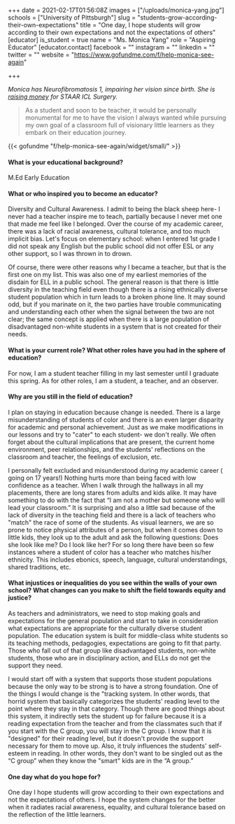 +++
date = 2021-02-17T01:56:08Z
images = ["/uploads/monica-yang.jpg"]
schools = ["University of Pittsburgh"]
slug = "students-grow-according-their-own-expectations"
title = "One day, I hope students will grow according to their own expectations and not the expectations of others"
[educator]
is_student = true
name = "Ms. Monica Yang"
role = "Aspiring Educator"
[educator.contact]
facebook = ""
instagram = ""
linkedin = ""
twitter = ""
website = "https://www.gofundme.com/f/help-monica-see-again"

+++

_Monica has Neurofibromatosis 1, impairing her vision since birth. She is [raising money](https://www.gofundme.com/f/help-monica-see-again?utm_source=todaypgh) for STAAR ICL Surgery._

> As a student and soon to be teacher, it would be personally monumental for me to have the vision I always wanted while pursuing my own goal of a classroom full of visionary little learners as they embark on their education journey.

{{< gofundme "f/help-monica-see-again/widget/small/" >}}

#### What is your educational background?

M.Ed Early Education

#### What or who inspired you to become an educator?

Diversity and Cultural Awareness. I admit to being the black sheep here- I never had a teacher inspire me to teach, partially because I never met one that made me feel like I belonged. Over the course of my academic career, there was a lack of racial awareness, cultural tolerance, and too much implicit bias. Let's focus on elementary school: when I entered 1st grade I did not speak any English but the public school did not offer ESL or any other support, so I was thrown in to drown.

Of course, there were other reasons why I became a teacher, but that is the first one on my list. This was also one of my earliest memories of the disdain for ELL in a public school. The general reason is that there is little diversity in the teaching field even though there is a rising ethnically diverse student population which in turn leads to a broken phone line. It may sound odd, but if you marinate on it, the two parties have trouble communicating and understanding each other when the signal between the two are not clear; the same concept is applied when there is a large population of disadvantaged non-white students in a system that is not created for their needs.

#### What is your current role? What other roles have you had in the sphere of education?

For now, I am a student teacher filling in my last semester until I graduate this spring. As for other roles, I am a student, a teacher, and an observer.

#### Why are you still in the field of education?

I plan on staying in education because change is needed. There is a large misunderstanding of students of color and there is an even larger disparity for academic and personal achievement. Just as we make modifications in our lessons and try to "cater" to each student- we don't really. We often forget about the cultural implications that are present, the current home environment, peer relationships, and the students' reflections on the classroom and teacher, the feelings of exclusion, etc.

I personally felt excluded and misunderstood during my academic career ( going on 17 years!) Nothing hurts more than being faced with low confidence as a teacher. When I walk through the hallways in all my placements, there are long stares from adults and kids alike. It may have something to do with the fact that “I am not a mother but someone who will lead your classroom.” It is surprising and also a little sad because of the lack of diversity in the teaching field and there is a lack of teachers who "match" the race of some of the students. As visual learners, we are so prone to notice physical attributes of a person, but when it comes down to little kids, they look up to the adult and ask the following questions: Does she look like me? Do I look like her? For so long there have been so few instances where a student of color has a teacher who matches his/her ethnicity. This includes ebonics, speech, language, cultural understandings, shared traditions, etc.

#### What injustices or inequalities do you see within the walls of your own school? What changes can you make to shift the field towards equity and justice?

As teachers and administrators, we need to stop making goals and expectations for the general population and start to take in consideration what expectations are appropriate for the culturally diverse student population. The education system is built for middle-class white students so its teaching methods, pedagogies, expectations are going to fit that party. Those who fall out of that group like disadvantaged students, non-white students, those who are in disciplinary action, and ELLs do not get the support they need.

I would start off with a system that supports those student populations because the only way to be strong is to have a strong foundation. One of the things I would change is the "tracking system. In other words, that horrid system that basically categorizes the students' reading level to the point where they stay in that category. Though there are good things about this system, it indirectly sets the student up for failure because it is a reading expectation from the teacher and from the classmates such that if you start with the C group, you will stay in the C group. I know that it is "designed" for their reading level, but it doesn't provide the support necessary for them to move up. Also, it truly influences the students' self-esteem in reading. In other words, they don't want to be singled out as the “C group” when they know the "smart" kids are in the “A group.”

#### One day what do you hope for?

One day I hope students will grow according to their own expectations and not the expectations of others. I hope the system changes for the better when it radiates racial awareness, equality, and cultural tolerance based on the reflection of the little learners.
